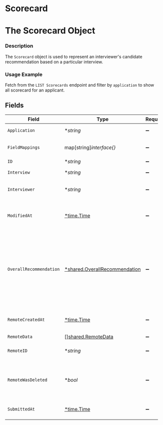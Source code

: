 # Scorecard

# The Scorecard Object
### Description
The `Scorecard` object is used to represent an interviewer's candidate recommendation based on a particular interview.
### Usage Example
Fetch from the `LIST Scorecards` endpoint and filter by `application` to show all scorecard for an applicant.


## Fields

| Field                                                                                                                                                   | Type                                                                                                                                                    | Required                                                                                                                                                | Description                                                                                                                                             | Example                                                                                                                                                 |
| ------------------------------------------------------------------------------------------------------------------------------------------------------- | ------------------------------------------------------------------------------------------------------------------------------------------------------- | ------------------------------------------------------------------------------------------------------------------------------------------------------- | ------------------------------------------------------------------------------------------------------------------------------------------------------- | ------------------------------------------------------------------------------------------------------------------------------------------------------- |
| `Application`                                                                                                                                           | **string*                                                                                                                                               | :heavy_minus_sign:                                                                                                                                      | The application being scored.                                                                                                                           | 2872ba14-4084-492b-be96-e5eee6fc33ef                                                                                                                    |
| `FieldMappings`                                                                                                                                         | map[string]*interface{}*                                                                                                                                | :heavy_minus_sign:                                                                                                                                      | N/A                                                                                                                                                     | {"organization_defined_targets":{"custom_key":"custom_value"},"linked_account_defined_targets":{"custom_key":"custom_value"}}                           |
| `ID`                                                                                                                                                    | **string*                                                                                                                                               | :heavy_minus_sign:                                                                                                                                      | N/A                                                                                                                                                     | 3eab2f17-eeb1-450d-97f0-029d8be1e06f                                                                                                                    |
| `Interview`                                                                                                                                             | **string*                                                                                                                                               | :heavy_minus_sign:                                                                                                                                      | The interview being scored.                                                                                                                             | 52bf9b5e-0beb-4f6f-8a72-cd4dca7ca633                                                                                                                    |
| `Interviewer`                                                                                                                                           | **string*                                                                                                                                               | :heavy_minus_sign:                                                                                                                                      | The interviewer doing the scoring.                                                                                                                      | bbb519a3-246e-4b95-b6b3-dba16107ba6b                                                                                                                    |
| `ModifiedAt`                                                                                                                                            | [*time.Time](https://pkg.go.dev/time#Time)                                                                                                              | :heavy_minus_sign:                                                                                                                                      | This is the datetime that this object was last updated by Merge                                                                                         | 2021-10-16T00:00:00Z                                                                                                                                    |
| `OverallRecommendation`                                                                                                                                 | [*shared.OverallRecommendation](../../../pkg/models/shared/overallrecommendation.md)                                                                    | :heavy_minus_sign:                                                                                                                                      | The inteviewer's recommendation.<br/><br/>* `DEFINITELY_NO` - DEFINITELY_NO<br/>* `NO` - NO<br/>* `YES` - YES<br/>* `STRONG_YES` - STRONG_YES<br/>* `NO_DECISION` - NO_DECISION | STRONG_YES                                                                                                                                              |
| `RemoteCreatedAt`                                                                                                                                       | [*time.Time](https://pkg.go.dev/time#Time)                                                                                                              | :heavy_minus_sign:                                                                                                                                      | When the third party's scorecard was created.                                                                                                           | 2021-10-15T00:00:00Z                                                                                                                                    |
| `RemoteData`                                                                                                                                            | [][shared.RemoteData](../../../pkg/models/shared/remotedata.md)                                                                                         | :heavy_minus_sign:                                                                                                                                      | N/A                                                                                                                                                     | [{"data":["Varies by platform"],"path":"/ratings"}]                                                                                                     |
| `RemoteID`                                                                                                                                              | **string*                                                                                                                                               | :heavy_minus_sign:                                                                                                                                      | The third-party API ID of the matching object.                                                                                                          | 22234                                                                                                                                                   |
| `RemoteWasDeleted`                                                                                                                                      | **bool*                                                                                                                                                 | :heavy_minus_sign:                                                                                                                                      | Indicates whether or not this object has been deleted by third party webhooks.                                                                          |                                                                                                                                                         |
| `SubmittedAt`                                                                                                                                           | [*time.Time](https://pkg.go.dev/time#Time)                                                                                                              | :heavy_minus_sign:                                                                                                                                      | When the scorecard was submitted.                                                                                                                       | 2021-10-15T00:00:00Z                                                                                                                                    |